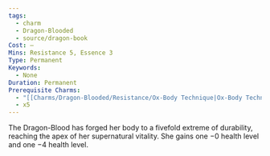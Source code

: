 ```yaml
---
tags:
  - charm
  - Dragon-Blooded
  - source/dragon-book
Cost: —
Mins: Resistance 5, Essence 3
Type: Permanent
Keywords:
  - None
Duration: Permanent
Prerequisite Charms:
  - "[[Charms/Dragon-Blooded/Resistance/Ox-Body Technique|Ox-Body Technique]]"
  - x5
---
```

The Dragon-Blood has forged her body to a fivefold extreme of durability, reaching the apex of her supernatural vitality. She gains one −0 health level and one −4 health level.